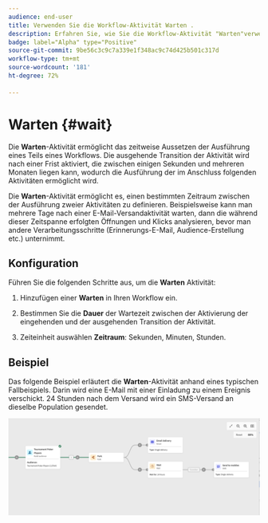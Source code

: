 ```yaml
---
audience: end-user
title: Verwenden Sie die Workflow-Aktivität Warten .
description: Erfahren Sie, wie Sie die Workflow-Aktivität "Warten"verwenden
badge: label="Alpha" type="Positive"
source-git-commit: 9be56c3c9c7a339e1f348ac9c74d425b501c317d
workflow-type: tm+mt
source-wordcount: '181'
ht-degree: 72%

---
```



# Warten {#wait}

Die **Warten**-Aktivität ermöglicht das zeitweise Aussetzen der Ausführung eines Teils eines Workflows. Die ausgehende Transition der Aktivität wird nach einer Frist aktiviert, die zwischen einigen Sekunden und mehreren Monaten liegen kann, wodurch die Ausführung der im Anschluss folgenden Aktivitäten ermöglicht wird.

Die **Warten**-Aktivität ermöglicht es, einen bestimmten Zeitraum zwischen der Ausführung zweier Aktivitäten zu definieren. Beispielsweise kann man mehrere Tage nach einer E-Mail-Versandaktivität warten, dann die während dieser Zeitspanne erfolgten Öffnungen und Klicks analysieren, bevor man andere Verarbeitungsschritte (Erinnerungs-E-Mail, Audience-Erstellung etc.) unternimmt.

## Konfiguration    

Führen Sie die folgenden Schritte aus, um die **Warten** Aktivität:

1. Hinzufügen einer **Warten** in Ihren Workflow ein.

1. Bestimmen Sie die **Dauer** der Wartezeit zwischen der Aktivierung der eingehenden und der ausgehenden Transition der Aktivität.

1. Zeiteinheit auswählen **Zeitraum**: Sekunden, Minuten, Stunden.

## Beispiel

Das folgende Beispiel erläutert die **Warten**-Aktivität anhand eines typischen Fallbeispiels. Darin wird eine E-Mail mit einer Einladung zu einem Ereignis verschickt. 24 Stunden nach dem Versand wird ein SMS-Versand an dieselbe Population gesendet.

![](../assets/workflow-wait-example.png)
